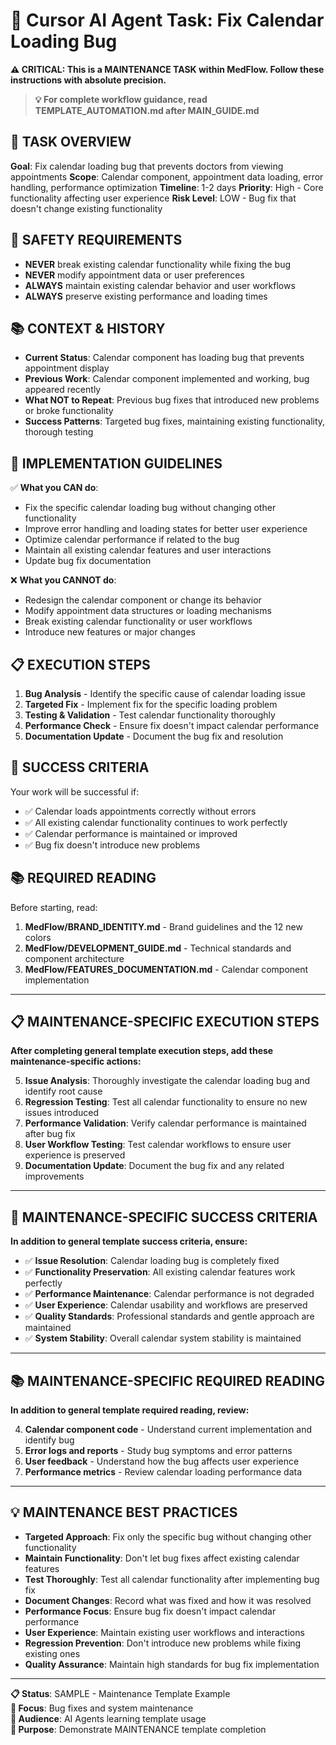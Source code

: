 # 🤖 Cursor AI Agent Task: Fix Calendar Loading Bug

**⚠️ CRITICAL: This is a MAINTENANCE TASK within MedFlow. Follow these instructions with absolute precision.**

> **💡 For complete workflow guidance, read TEMPLATE_AUTOMATION.md after MAIN_GUIDE.md**

## 🎯 **TASK OVERVIEW**
**Goal**: Fix calendar loading bug that prevents doctors from viewing appointments
**Scope**: Calendar component, appointment data loading, error handling, performance optimization
**Timeline**: 1-2 days
**Priority**: High - Core functionality affecting user experience
**Risk Level**: LOW - Bug fix that doesn't change existing functionality

## 🚨 **SAFETY REQUIREMENTS**
- **NEVER** break existing calendar functionality while fixing the bug
- **NEVER** modify appointment data or user preferences
- **ALWAYS** maintain existing calendar behavior and user workflows
- **ALWAYS** preserve existing performance and loading times

## 📚 **CONTEXT & HISTORY**
- **Current Status**: Calendar component has loading bug that prevents appointment display
- **Previous Work**: Calendar component implemented and working, bug appeared recently
- **What NOT to Repeat**: Previous bug fixes that introduced new problems or broke functionality
- **Success Patterns**: Targeted bug fixes, maintaining existing functionality, thorough testing

## 🔧 **IMPLEMENTATION GUIDELINES**
✅ **What you CAN do**: 
- Fix the specific calendar loading bug without changing other functionality
- Improve error handling and loading states for better user experience
- Optimize calendar performance if related to the bug
- Maintain all existing calendar features and user interactions
- Update bug fix documentation

❌ **What you CANNOT do**: 
- Redesign the calendar component or change its behavior
- Modify appointment data structures or loading mechanisms
- Break existing calendar functionality or user workflows
- Introduce new features or major changes

## 📋 **EXECUTION STEPS**
1. **Bug Analysis** - Identify the specific cause of calendar loading issue
2. **Targeted Fix** - Implement fix for the specific loading problem
3. **Testing & Validation** - Test calendar functionality thoroughly
4. **Performance Check** - Ensure fix doesn't impact calendar performance
5. **Documentation Update** - Document the bug fix and resolution

## 🎯 **SUCCESS CRITERIA**
Your work will be successful if:
- ✅ Calendar loads appointments correctly without errors
- ✅ All existing calendar functionality continues to work perfectly
- ✅ Calendar performance is maintained or improved
- ✅ Bug fix doesn't introduce new problems

## 📚 **REQUIRED READING**
Before starting, read:
1. **MedFlow/BRAND_IDENTITY.md** - Brand guidelines and the 12 new colors
2. **MedFlow/DEVELOPMENT_GUIDE.md** - Technical standards and component architecture
3. **MedFlow/FEATURES_DOCUMENTATION.md** - Calendar component implementation

---

## 📋 **MAINTENANCE-SPECIFIC EXECUTION STEPS**

**After completing general template execution steps, add these maintenance-specific actions:**

5. **Issue Analysis**: Thoroughly investigate the calendar loading bug and identify root cause
6. **Regression Testing**: Test all calendar functionality to ensure no new issues introduced
7. **Performance Validation**: Verify calendar performance is maintained after bug fix
8. **User Workflow Testing**: Test calendar workflows to ensure user experience is preserved
9. **Documentation Update**: Document the bug fix and any related improvements

---

## 🎯 **MAINTENANCE-SPECIFIC SUCCESS CRITERIA**

**In addition to general template success criteria, ensure:**

- ✅ **Issue Resolution**: Calendar loading bug is completely fixed
- ✅ **Functionality Preservation**: All existing calendar features work perfectly
- ✅ **Performance Maintenance**: Calendar performance is not degraded
- ✅ **User Experience**: Calendar usability and workflows are preserved
- ✅ **Quality Standards**: Professional standards and gentle approach are maintained
- ✅ **System Stability**: Overall calendar system stability is maintained

---

## 📚 **MAINTENANCE-SPECIFIC REQUIRED READING**

**In addition to general template required reading, review:**

4. **Calendar component code** - Understand current implementation and identify bug
5. **Error logs and reports** - Study bug symptoms and error patterns
6. **User feedback** - Understand how the bug affects user experience
7. **Performance metrics** - Review calendar loading performance data

---

## 💡 **MAINTENANCE BEST PRACTICES**

- **Targeted Approach**: Fix only the specific bug without changing other functionality
- **Maintain Functionality**: Don't let bug fixes affect existing calendar features
- **Test Thoroughly**: Test all calendar functionality after implementing bug fix
- **Document Changes**: Record what was fixed and how it was resolved
- **Performance Focus**: Ensure bug fix doesn't impact calendar performance
- **User Experience**: Maintain existing user workflows and interactions
- **Regression Prevention**: Don't introduce new problems while fixing existing ones
- **Quality Assurance**: Maintain high standards for bug fix implementation

---

**📋 Status**: SAMPLE - Maintenance Template Example  
**🔧 Focus**: Bug fixes and system maintenance  
**👥 Audience**: AI Agents learning template usage  
**🎯 Purpose**: Demonstrate MAINTENANCE template completion
